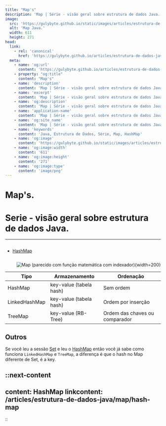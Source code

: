 ```yaml
---
title: "Map's"
description: 'Map | Série - visão geral sobre estrutura de dados Java.'
image:
  src: 'https://gulybyte.github.io/static/images/articles/estrutura-de-dados-java/map.png'
  alt: 'Map Java.'
  width: 611
  height: 271
head:
  link:
    - rel: 'canonical'
      href: 'https://gulybyte.github.io/articles/estrutura-de-dados-java'
  meta:
    - name: 'og:url'
      content: 'https://gulybyte.github.io/articles/estrutura-de-dados-java'
    - property: "og:title"
      content: "Map's"
    - name: 'description'
      content: 'Map | Série - visão geral sobre estrutura de dados Java.'
    - name: 'excerpt'
      content: 'Map | Série - visão geral sobre estrutura de dados Java.'
    - name: 'og:description'
      content: 'Map | Série - visão geral sobre estrutura de dados Java.'
    - name: 'application-name'
      content: 'Map | Série - visão geral sobre estrutura de dados Java.'
    - name: 'og:site_name'
      content: 'Map | Série - visão geral sobre estrutura de dados Java.'
    - name: 'keywords'
      content: 'Java, Estrutura de Dados, Série, Map, HashMap'
    - name: 'og:image'
      content: 'https://gulybyte.github.io/static/images/articles/estrutura-de-dados-java/map.png'
    - name: 'og:image:width'
      content: '611'
    - name: 'og:image:height'
      content: '271'
    - name: 'og:image:type'
      content: 'image/png'
---
```


# Map's.

<h1 style="text-align: left; padding: 0em 0em !important; font-size: 2em">Serie - visão geral sobre estrutura de dados Java.</h1>

---

<div class="float-768-disable" style="float: left;">

- [HashMap](/articles/estrutura-de-dados-java/map/hash-map/)


</div>

<div class="float-768-disable" style="float: right">

  ![Map (parecido com função matemática com indexador)](/static/images/articles/estrutura-de-dados-java/map.png){width=200}
</div>

<div class="clear-both"></div>
<div style="padding:1rem 0"></div>

| Tipo | Armazenamento | Ordenação |
| - | - | - |
| HashMap | key-value (tabela hash) | Sem ordem |
| LinkedHashMap | key-value (tabela hash) | Ordem por inserção |
| TreeMap | key-value (RB-Tree) | Ordem das chaves ou comparador |

## Outros

Se você leu a sessão [Set](/articles/estrutura-de-dados-java/set) e leu o [HashMap](/articles/estrutura-de-dados-java/map/hash-map) então você já sabe como funciona `LinkedHashMap` e `TreeMap`, a diferença é que o hash no Map diferente de Set, é a key.

::next-content
---
content: HashMap
linkcontent: /articles/estrutura-de-dados-java/map/hash-map
---
::

